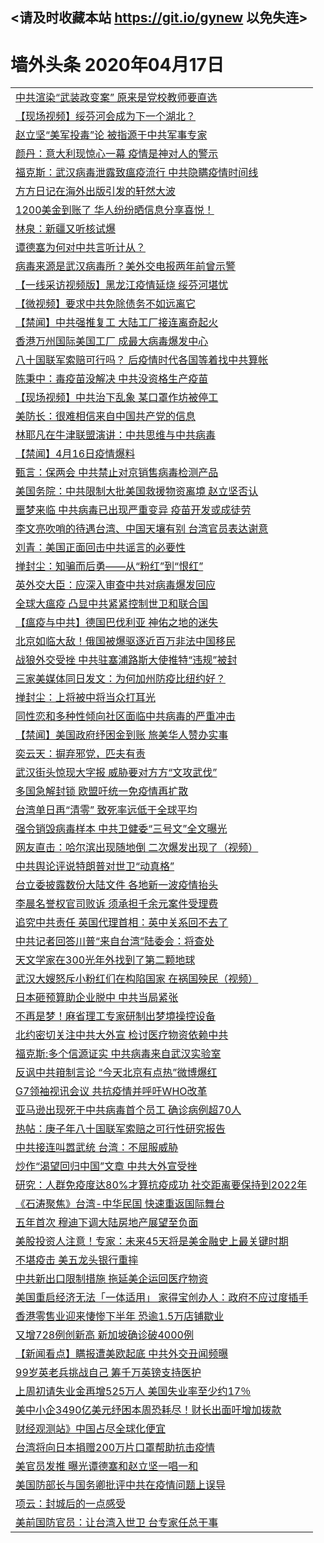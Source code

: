 ## <请及时收藏本站 https://git.io/gynew 以免失连> </a>
# 墙外头条 2020年04月17日</a>


<table>

<tr><td colspan="2" align="left"><a href="https://xfine.casa/?name=c1158017&key=exgxucyqmkwgvwch&from=gy">中共渲染“武装政变案” 原来是党校教师要直选</a></td></tr>
<tr><td colspan="2" align="left"><a href="https://xfine.casa/?name=c1158030&key=exgxucyqmkwgvwch&from=gy">【现场视频】绥芬河会成为下一个湖北？</a></td></tr>
<tr><td colspan="2" align="left"><a href="https://xfine.casa/?name=c1158031&key=exgxucyqmkwgvwch&from=gy">赵立坚“美军投毒”论 被指源于中共军事专家</a></td></tr>
<tr><td colspan="2" align="left"><a href="https://xfine.casa/?name=c1157998&key=exgxucyqmkwgvwch&from=gy">颜丹：意大利现惊心一幕 疫情是神对人的警示</a></td></tr>
<tr><td colspan="2" align="left"><a href="https://xfine.casa/?name=c1158032&key=exgxucyqmkwgvwch&from=gy">福克斯：武汉病毒泄露致瘟疫流行 中共隐瞒疫情时间线</a></td></tr>
<tr><td colspan="2" align="left"><a href="https://xfine.casa/?name=c1158018&key=exgxucyqmkwgvwch&from=gy">方方日记在海外出版引发的轩然大波</a></td></tr>
<tr><td colspan="2" align="left"><a href="https://xfine.casa/?name=c1158016&key=exgxucyqmkwgvwch&from=gy">1200美金到账了 华人纷纷晒信息分享喜悦！</a></td></tr>
<tr><td colspan="2" align="left"><a href="https://xfine.casa/?name=c1158000&key=exgxucyqmkwgvwch&from=gy">林泉：新疆又听核试爆</a></td></tr>
<tr><td colspan="2" align="left"><a href="https://xfine.casa/?name=c1158026&key=exgxucyqmkwgvwch&from=gy">谭德塞为何对中共言听计从？</a></td></tr>
<tr><td colspan="2" align="left"><a href="https://xfine.casa/?name=c1158012&key=exgxucyqmkwgvwch&from=gy">病毒来源是武汉病毒所？美外交电报两年前曾示警</a></td></tr>
<tr><td colspan="2" align="left"><a href="https://xfine.casa/?name=c1158028&key=exgxucyqmkwgvwch&from=gy">【一线采访视频版】黑龙江疫情延烧 绥芬河堪忧</a></td></tr>
<tr><td colspan="2" align="left"><a href="https://xfine.casa/?name=c1158025&key=exgxucyqmkwgvwch&from=gy">【微视频】要求中共免除债务不如远离它</a></td></tr>
<tr><td colspan="2" align="left"><a href="https://xfine.casa/?name=c1158033&key=exgxucyqmkwgvwch&from=gy">【禁闻】中共强推复工 大陆工厂接连离奇起火</a></td></tr>
<tr><td colspan="2" align="left"><a href="https://xfine.casa/?name=c1158022&key=exgxucyqmkwgvwch&from=gy">香港万州国际美国工厂 成最大病毒爆发中心</a></td></tr>
<tr><td colspan="2" align="left"><a href="https://xfine.casa/?name=c1158009&key=exgxucyqmkwgvwch&from=gy">八十国联军索赔可行吗？ 后疫情时代各国等着找中共算帐</a></td></tr>
<tr><td colspan="2" align="left"><a href="https://xfine.casa/?name=c1158019&key=exgxucyqmkwgvwch&from=gy">陈秉中：毒疫苗没解决 中共没资格生产疫苗</a></td></tr>
<tr><td colspan="2" align="left"><a href="https://xfine.casa/?name=c1158029&key=exgxucyqmkwgvwch&from=gy">【现场视频】中共治下乱象 某口罩作坊被停工</a></td></tr>
<tr><td colspan="2" align="left"><a href="https://xfine.casa/?name=c1158024&key=exgxucyqmkwgvwch&from=gy">美防长：很难相信来自中国共产党的信息</a></td></tr>
<tr><td colspan="2" align="left"><a href="https://xfine.casa/?name=c1158037&key=exgxucyqmkwgvwch&from=gy">林耶凡在牛津联盟演讲：中共思维与中共病毒</a></td></tr>
<tr><td colspan="2" align="left"><a href="https://xfine.casa/?name=c1158042&key=exgxucyqmkwgvwch&from=gy">【禁闻】4月16日疫情爆料</a></td></tr>
<tr><td colspan="2" align="left"><a href="https://xfine.casa/?name=c1158044&key=exgxucyqmkwgvwch&from=gy">甄言：保两会 中共禁止对京销售病毒检测产品</a></td></tr>
<tr><td colspan="2" align="left"><a href="https://xfine.casa/?name=c1158027&key=exgxucyqmkwgvwch&from=gy">美国务院：中共限制大批美国救援物资离境 赵立坚否认</a></td></tr>
<tr><td colspan="2" align="left"><a href="https://xfine.casa/?name=c1158006&key=exgxucyqmkwgvwch&from=gy">噩梦来临 中共病毒已出现严重变异 疫苗开发或成徒劳</a></td></tr>
<tr><td colspan="2" align="left"><a href="https://xfine.casa/?name=c1158013&key=exgxucyqmkwgvwch&from=gy">李文亮吹哨的待遇台湾、中国天壤有别 台湾官员表达谢意</a></td></tr>
<tr><td colspan="2" align="left"><a href="https://xfine.casa/?name=c1158036&key=exgxucyqmkwgvwch&from=gy">刘青：美国正面回击中共谣言的必要性</a></td></tr>
<tr><td colspan="2" align="left"><a href="https://xfine.casa/?name=c1158043&key=exgxucyqmkwgvwch&from=gy">掸封尘：知骗而后勇——从“粉红”到“恨红”</a></td></tr>
<tr><td colspan="2" align="left"><a href="https://xfine.casa/?name=c1158021&key=exgxucyqmkwgvwch&from=gy">英外交大臣：应深入审查中共对病毒爆发回应</a></td></tr>
<tr><td colspan="2" align="left"><a href="https://xfine.casa/?name=c1158023&key=exgxucyqmkwgvwch&from=gy">全球大瘟疫 凸显中共紧紧控制世卫和联合国</a></td></tr>
<tr><td colspan="2" align="left"><a href="https://xfine.casa/?name=c1158020&key=exgxucyqmkwgvwch&from=gy">【瘟疫与中共】德国巴伐利亚 神佑之地的迷失</a></td></tr>
<tr><td colspan="2" align="left"><a href="https://xfine.casa/?name=c1158005&key=exgxucyqmkwgvwch&from=gy">北京如临大敌！俄国被爆驱逐近百万非法中国移民</a></td></tr>
<tr><td colspan="2" align="left"><a href="https://xfine.casa/?name=c1158010&key=exgxucyqmkwgvwch&from=gy">战狼外交受挫 中共驻塞浦路斯大使推特“违规”被封</a></td></tr>
<tr><td colspan="2" align="left"><a href="https://xfine.casa/?name=c1158015&key=exgxucyqmkwgvwch&from=gy">三家美媒体同日发文：为何加州防疫比纽约好？</a></td></tr>
<tr><td colspan="2" align="left"><a href="https://xfine.casa/?name=c1157985&key=exgxucyqmkwgvwch&from=gy">掸封尘：上将被中将当众打耳光</a></td></tr>
<tr><td colspan="2" align="left"><a href="https://xfine.casa/?name=c1158001&key=exgxucyqmkwgvwch&from=gy">同性恋和多种性倾向社区面临中共病毒的严重冲击</a></td></tr>
<tr><td colspan="2" align="left"><a href="https://xfine.casa/?name=c1157997&key=exgxucyqmkwgvwch&from=gy">【禁闻】美国政府纾困金到账 旅美华人赞办实事</a></td></tr>
<tr><td colspan="2" align="left"><a href="https://xfine.casa/?name=c1157999&key=exgxucyqmkwgvwch&from=gy">奕云天：摒弃邪党，匹夫有责</a></td></tr>
<tr><td colspan="2" align="left"><a href="https://xfine.casa/?name=c1157984&key=exgxucyqmkwgvwch&from=gy">武汉街头惊现大字报 威胁要对方方“文攻武伐”</a></td></tr>
<tr><td colspan="2" align="left"><a href="https://xfine.casa/?name=c1158014&key=exgxucyqmkwgvwch&from=gy">多国急解封锁 欧盟吁统一免疫情再扩散</a></td></tr>
<tr><td colspan="2" align="left"><a href="https://xfine.casa/?name=c1158011&key=exgxucyqmkwgvwch&from=gy">台湾单日再“清零” 致死率远低于全球平均</a></td></tr>
<tr><td colspan="2" align="left"><a href="https://xfine.casa/?name=c1157986&key=exgxucyqmkwgvwch&from=gy">强令销毁病毒样本 中共卫健委“三号文”全文曝光</a></td></tr>
<tr><td colspan="2" align="left"><a href="https://xfine.casa/?name=c1158034&key=exgxucyqmkwgvwch&from=gy">网友直击：哈尔滨出现随地倒  二次爆发出现了（视频）</a></td></tr>
<tr><td colspan="2" align="left"><a href="https://xfine.casa/?name=c1158003&key=exgxucyqmkwgvwch&from=gy">中共舆论评说特朗普对世卫“动真格”</a></td></tr>
<tr><td colspan="2" align="left"><a href="https://xfine.casa/?name=c1157987&key=exgxucyqmkwgvwch&from=gy">台立委披露数份大陆文件 各地新一波疫情抬头</a></td></tr>
<tr><td colspan="2" align="left"><a href="https://xfine.casa/?name=c1157996&key=exgxucyqmkwgvwch&from=gy">李晨名誉权官司败诉 须承担千余元案件受理费</a></td></tr>
<tr><td colspan="2" align="left"><a href="https://xfine.casa/?name=c1157991&key=exgxucyqmkwgvwch&from=gy">追究中共责任 英国代理首相：英中关系回不去了</a></td></tr>
<tr><td colspan="2" align="left"><a href="https://xfine.casa/?name=c1157983&key=exgxucyqmkwgvwch&from=gy">中共记者回答川普“来自台湾”陆委会：将查处</a></td></tr>
<tr><td colspan="2" align="left"><a href="https://xfine.casa/?name=c1157994&key=exgxucyqmkwgvwch&from=gy">天文学家在300光年外找到了第二颗地球</a></td></tr>
<tr><td colspan="2" align="left"><a href="https://xfine.casa/?name=c1158035&key=exgxucyqmkwgvwch&from=gy">武汉大嫂怒斥小粉红们在构陷国家  在祸国殃民（视频）</a></td></tr>
<tr><td colspan="2" align="left"><a href="https://xfine.casa/?name=c1157978&key=exgxucyqmkwgvwch&from=gy">日本砸预算助企业脱中 中共当局紧张</a></td></tr>
<tr><td colspan="2" align="left"><a href="https://xfine.casa/?name=c1158004&key=exgxucyqmkwgvwch&from=gy">不再是梦！麻省理工专家研制出梦境操控设备</a></td></tr>
<tr><td colspan="2" align="left"><a href="https://xfine.casa/?name=c1158008&key=exgxucyqmkwgvwch&from=gy">北约密切关注中共大外宣 检讨医疗物资依赖中共</a></td></tr>
<tr><td colspan="2" align="left"><a href="https://xfine.casa/?name=c1157955&key=exgxucyqmkwgvwch&from=gy">福克斯:多个信源证实 中共病毒来自武汉实验室</a></td></tr>
<tr><td colspan="2" align="left"><a href="https://xfine.casa/?name=c1157958&key=exgxucyqmkwgvwch&from=gy">反讽中共箝制言论 “今天北京有点热”微博爆红</a></td></tr>
<tr><td colspan="2" align="left"><a href="https://xfine.casa/?name=c1157993&key=exgxucyqmkwgvwch&from=gy">G7领袖视讯会议 共抗疫情并呼吁WHO改革</a></td></tr>
<tr><td colspan="2" align="left"><a href="https://xfine.casa/?name=c1158007&key=exgxucyqmkwgvwch&from=gy">亚马逊出现死于中共病毒首个员工 确诊病例超70人</a></td></tr>
<tr><td colspan="2" align="left"><a href="https://xfine.casa/?name=c1157957&key=exgxucyqmkwgvwch&from=gy">热帖：庚子年八十国联军索赔之可行性研究报告</a></td></tr>
<tr><td colspan="2" align="left"><a href="https://xfine.casa/?name=c1157981&key=exgxucyqmkwgvwch&from=gy">中共接连叫嚣武统 台湾：不屈服威胁</a></td></tr>
<tr><td colspan="2" align="left"><a href="https://xfine.casa/?name=c1157966&key=exgxucyqmkwgvwch&from=gy">炒作“渴望回归中国”文章 中共大外宣受挫</a></td></tr>
<tr><td colspan="2" align="left"><a href="https://xfine.casa/?name=c1157992&key=exgxucyqmkwgvwch&from=gy">研究：人群免疫度达80%才算抗疫成功 社交距离要保持到2022年</a></td></tr>
<tr><td colspan="2" align="left"><a href="https://xfine.casa/?name=c1157959&key=exgxucyqmkwgvwch&from=gy">《石涛聚焦》台湾-中华民国 快速重返国际舞台</a></td></tr>
<tr><td colspan="2" align="left"><a href="https://xfine.casa/?name=c1157967&key=exgxucyqmkwgvwch&from=gy">五年首次 穆迪下调大陆房地产展望至负面</a></td></tr>
<tr><td colspan="2" align="left"><a href="https://xfine.casa/?name=c1157976&key=exgxucyqmkwgvwch&from=gy">美股投资人注意！专家：未来45天将是美金融史上最关键时期</a></td></tr>
<tr><td colspan="2" align="left"><a href="https://xfine.casa/?name=c1157990&key=exgxucyqmkwgvwch&from=gy">不堪疫击 美五龙头银行重摔</a></td></tr>
<tr><td colspan="2" align="left"><a href="https://xfine.casa/?name=c1157982&key=exgxucyqmkwgvwch&from=gy">中共新出口限制措施 拖延美企运回医疗物资</a></td></tr>
<tr><td colspan="2" align="left"><a href="https://xfine.casa/?name=c1157977&key=exgxucyqmkwgvwch&from=gy">美国重启经济无法「一体适用」 家得宝创办人：政府不应过度插手</a></td></tr>
<tr><td colspan="2" align="left"><a href="https://xfine.casa/?name=c1157974&key=exgxucyqmkwgvwch&from=gy">香港零售业迎来悽惨下半年 恐逾1.5万店铺歇业</a></td></tr>
<tr><td colspan="2" align="left"><a href="https://xfine.casa/?name=c1158002&key=exgxucyqmkwgvwch&from=gy">又增728例创新高 新加坡确诊破4000例</a></td></tr>
<tr><td colspan="2" align="left"><a href="https://xfine.casa/?name=c1157980&key=exgxucyqmkwgvwch&from=gy">【新闻看点】瞒报遭美欧起底 中共外交丑闻频曝</a></td></tr>
<tr><td colspan="2" align="left"><a href="https://xfine.casa/?name=c1157964&key=exgxucyqmkwgvwch&from=gy">99岁英老兵挑战自己 筹千万英镑支持医护</a></td></tr>
<tr><td colspan="2" align="left"><a href="https://xfine.casa/?name=c1157972&key=exgxucyqmkwgvwch&from=gy">上周初请失业金再增525万人 美国失业率至少约17％</a></td></tr>
<tr><td colspan="2" align="left"><a href="https://xfine.casa/?name=c1157975&key=exgxucyqmkwgvwch&from=gy">美中小企3490亿美元纾困本周恐耗尽！财长出面吁增加拨款</a></td></tr>
<tr><td colspan="2" align="left"><a href="https://xfine.casa/?name=c1157989&key=exgxucyqmkwgvwch&from=gy">财经观测站》中国占尽全球化便宜</a></td></tr>
<tr><td colspan="2" align="left"><a href="https://xfine.casa/?name=c1157979&key=exgxucyqmkwgvwch&from=gy">台湾将向日本捐赠200万片口罩帮助抗击疫情</a></td></tr>
<tr><td colspan="2" align="left"><a href="https://xfine.casa/?name=c1157973&key=exgxucyqmkwgvwch&from=gy">美官员发推 曝光谭德塞和赵立坚一唱一和</a></td></tr>
<tr><td colspan="2" align="left"><a href="https://xfine.casa/?name=c1157988&key=exgxucyqmkwgvwch&from=gy">美国防部长与国务卿批评中共在疫情问题上误导</a></td></tr>
<tr><td colspan="2" align="left"><a href="https://xfine.casa/?name=c1157956&key=exgxucyqmkwgvwch&from=gy">项云：封城后的一点感受</a></td></tr>
<tr><td colspan="2" align="left"><a href="https://xfine.casa/?name=c1157965&key=exgxucyqmkwgvwch&from=gy">美前国防官员：让台湾入世卫 台专家任总干事</a></td></tr>


</table>
